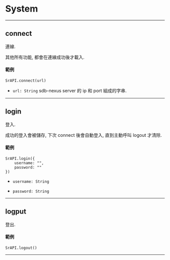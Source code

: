 # System

---

## connect

連線.

其他所有功能, 都會在連線成功後才載入.

#### 範例

```
SrAPI.connect(url)
```

- `url: String` sdb-nexus server 的 ip 和 port 組成的字串.

---

## login

登入.

成功的登入會被儲存, 下次 connect 後會自動登入, 直到主動呼叫 logout 才清除.

#### 範例

```
SrAPI.login({
    username: "",
    password: ""
})
```

- `username: String`

- `password: String`


---

## logput

登出.

#### 範例

```
SrAPI.logout()
```

---

